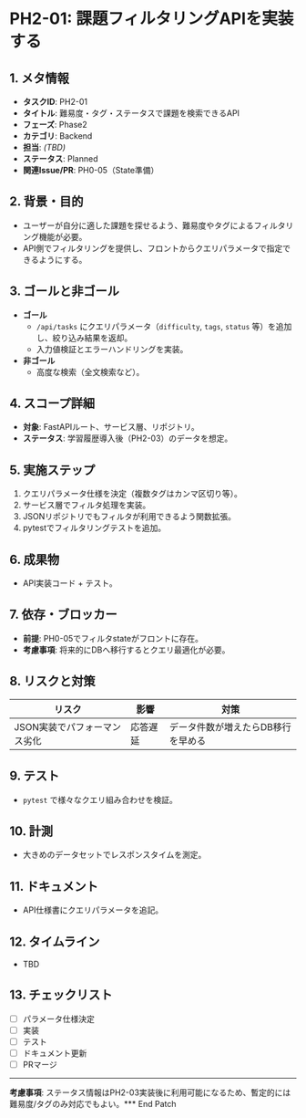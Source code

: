 # PH2-01: 課題フィルタリングAPIを実装する

## 1. メタ情報
- **タスクID**: PH2-01
- **タイトル**: 難易度・タグ・ステータスで課題を検索できるAPI
- **フェーズ**: Phase2
- **カテゴリ**: Backend
- **担当**: _(TBD)_
- **ステータス**: Planned
- **関連Issue/PR**: PH0-05（State準備）

## 2. 背景・目的
- ユーザーが自分に適した課題を探せるよう、難易度やタグによるフィルタリング機能が必要。
- API側でフィルタリングを提供し、フロントからクエリパラメータで指定できるようにする。

## 3. ゴールと非ゴール
- **ゴール**
  - `/api/tasks` にクエリパラメータ（`difficulty`, `tags`, `status` 等）を追加し、絞り込み結果を返却。
  - 入力値検証とエラーハンドリングを実装。
- **非ゴール**
  - 高度な検索（全文検索など）。

## 4. スコープ詳細
- **対象**: FastAPIルート、サービス層、リポジトリ。
- **ステータス**: 学習履歴導入後（PH2-03）のデータを想定。

## 5. 実施ステップ
1. クエリパラメータ仕様を決定（複数タグはカンマ区切り等）。
2. サービス層でフィルタ処理を実装。
3. JSONリポジトリでもフィルタが利用できるよう関数拡張。
4. pytestでフィルタリングテストを追加。

## 6. 成果物
- API実装コード + テスト。

## 7. 依存・ブロッカー
- **前提**: PH0-05でフィルタstateがフロントに存在。
- **考慮事項**: 将来的にDBへ移行するとクエリ最適化が必要。

## 8. リスクと対策
| リスク | 影響 | 対策 |
| --- | --- | --- |
| JSON実装でパフォーマンス劣化 | 応答遅延 | データ件数が増えたらDB移行を早める |

## 9. テスト
- `pytest` で様々なクエリ組み合わせを検証。

## 10. 計測
- 大きめのデータセットでレスポンスタイムを測定。

## 11. ドキュメント
- API仕様書にクエリパラメータを追記。

## 12. タイムライン
- TBD

## 13. チェックリスト
- [ ] パラメータ仕様決定
- [ ] 実装
- [ ] テスト
- [ ] ドキュメント更新
- [ ] PRマージ

---
**考慮事項**: ステータス情報はPH2-03実装後に利用可能になるため、暫定的には難易度/タグのみ対応でもよい。*** End Patch

